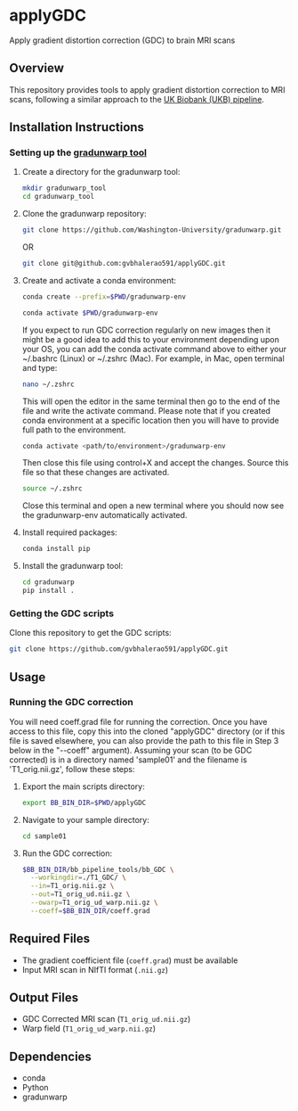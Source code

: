 # applyGDC

Apply gradient distortion correction (GDC) to brain MRI scans

## Overview

This repository provides tools to apply gradient distortion correction to MRI scans, following a similar approach to the [UK Biobank (UKB) pipeline](https://git.fmrib.ox.ac.uk/falmagro/UK_biobank_pipeline_v_1).


## Installation Instructions

### Setting up the [gradunwarp tool](https://github.com/Washington-University/gradunwarp)

1. Create a directory for the gradunwarp tool:
   ```bash
   mkdir gradunwarp_tool
   cd gradunwarp_tool
   ```

2. Clone the gradunwarp repository:
   ```bash
   git clone https://github.com/Washington-University/gradunwarp.git 
   ```
   OR
   ```bash
   git clone git@github.com:gvbhalerao591/applyGDC.git
   ```

4. Create and activate a conda environment:
   ```bash
   conda create --prefix=$PWD/gradunwarp-env
   ```
   ```bash
   conda activate $PWD/gradunwarp-env
   ```

   If you expect to run GDC correction regularly on new images then it might be a good idea to add this to your environment depending upon your OS, you can add the conda activate command above to either your ~/.bashrc (Linux) or ~/.zshrc (Mac). For example, in Mac, open terminal and type:

    ```bash
    nano ~/.zshrc
    ```
    This will open the editor in the same terminal then go to the end of the file and write the activate command. Please note that if you created conda environment at a specific location then you will have to provide full path to the environment.
   
   ```bash
   conda activate <path/to/environment>/gradunwarp-env
   ```
   Then close this file using control+X and accept the changes. Source this file so that these changes are activated.

   ```bash
   source ~/.zshrc
   ```
   Close this terminal and open a new terminal where you should now see the gradunwarp-env automatically activated.


6. Install required packages:
   ```bash
   conda install pip
   ```

7. Install the gradunwarp tool:
   ```bash
   cd gradunwarp
   pip install .
   ```
   
### Getting the GDC scripts

Clone this repository to get the GDC scripts:
```bash
git clone https://github.com/gvbhalerao591/applyGDC.git
```

## Usage

### Running the GDC correction

You will need coeff.grad file for running the correction. Once you have access to this file, copy this into the cloned "applyGDC" directory (or if this file is saved elsewhere, you can also provide the path to this file in Step 3 below in the "--coeff" argument). Assuming your scan (to be GDC corrected) is in a directory named 'sample01' and the filename is 'T1_orig.nii.gz', follow these steps:

1. Export the main scripts directory:
   ```bash
   export BB_BIN_DIR=$PWD/applyGDC
   ```

2. Navigate to your sample directory:
   ```bash
   cd sample01
   ```

3. Run the GDC correction:
   ```bash
   $BB_BIN_DIR/bb_pipeline_tools/bb_GDC \
     --workingdir=./T1_GDC/ \
     --in=T1_orig.nii.gz \
     --out=T1_orig_ud.nii.gz \
     --owarp=T1_orig_ud_warp.nii.gz \
     --coeff=$BB_BIN_DIR/coeff.grad
   ```

## Required Files

- The gradient coefficient file (`coeff.grad`) must be available 
- Input MRI scan in NIfTI format (`.nii.gz`)

## Output Files

- GDC Corrected MRI scan (`T1_orig_ud.nii.gz`)
- Warp field (`T1_orig_ud_warp.nii.gz`)

## Dependencies

- conda
- Python
- gradunwarp

